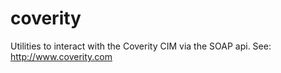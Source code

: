 coverity
========

Utilities to interact with the Coverity CIM via the SOAP api. See: http://www.coverity.com

